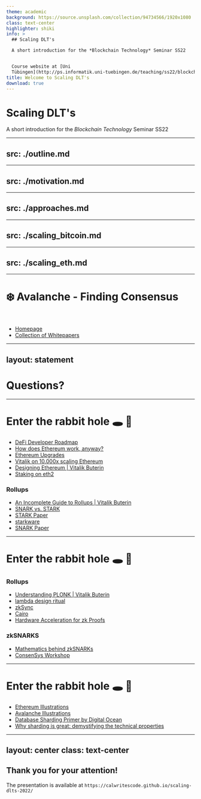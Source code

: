 ```yaml
---
theme: academic
background: https://source.unsplash.com/collection/94734566/1920x1080
class: text-center
highlighter: shiki
info: >
  ## Scaling DLT's

  A short introduction for the *Blockchain Technology* Seminar SS22


  Course website at [Uni
  Tübingen](http://ps.informatik.uni-tuebingen.de/teaching/ss22/blockchain/)
title: Welcome to Scaling DLT's
download: true
---
```


# Scaling DLT's

A short introduction for the *Blockchain Technology* Seminar SS22


---
src: ./outline.md
---

---
src: ./motivation.md
---

---
src: ./approaches.md
---

---
src: ./scaling_bitcoin.md
---

---
src: ./scaling_eth.md
---


---

# ❄️ Avalanche - Finding Consensus

<br/>

- [Homepage](https://www.avax.network/)
- [Collection of Whitepapers](https://www.avalabs.org/whitepapers)

---
layout: statement
---
# Questions?

---

# Enter the rabbit hole 🕳 🐇
- [DeFi Developer Roadmap](https://github.com/OffcierCia/DeFi-Developer-Road-Map)
- [How does Ethereum work, anyway?](https://www.preethikasireddy.com/post/how-does-ethereum-work-anyway)
- [Ethereum Upgrades](https://ethereum.org/en/upgrades/)
- [Vitalik on 10.000x scaling Ethereum](https://www.youtube.com/watch?v=UuMOQAVpI2c)
- [Designing Ethereum | Vitalik Buterin](https://youtu.be/-R0j5AMUSzA)
- [Staking on eth2](https://blog.ethereum.org/2019/11/27/validated-staking-on-eth2-0/)

### Rollups
- [An Incomplete Guide to Rollups | Vitalik Buterin](https://vitalik.ca/general/2021/01/05/rollup.html)
- [SNARK vs. STARK](https://consensys.net/blog/blockchain-explained/zero-knowledge-proofs-starks-vs-snarks/)
- [STARK Paper](https://eprint.iacr.org/2018/046.pdf)
- [starkware](https://starkware.co/)
- [SNARK Paper](https://dl.acm.org/doi/10.1145/2090236.2090263)

---

# Enter the rabbit hole 🕳 🐇

### Rollups
- [Understanding PLONK | Vitalik Buterin](https://vitalik.ca/general/2019/09/22/plonk.html)
- [lambda design ritual](https://electriccoin.co/blog/the-design-of-the-ceremony/)
- [zkSync](https://zksync.io/)
- [Cairo](https://www.cairo-lang.org/docs/)
- [Hardware Acceleration for zk Proofs](https://www.paradigm.xyz/2022/04/zk-hardware#why-do-zero-knowledge-proofs-matter)

### zkSNARKS
- [Mathematics behind zkSNARKs](https://www.youtube.com/watch?v=iRQw2RpQAVc)
- [ConsenSys Workshop](https://www.youtube.com/watch?v=Eva2lHFI_rI)

---

# Enter the rabbit hole 🕳 🐇
- [Ethereum Illustrations](https://ethereum.org/en/assets/#illustrations)
- [Avalanche Illustrations](https://support.avax.network/en/articles/4132288-ava-labs-and-avalanche-press-kit-and-brand-assets)
- [Database Sharding Primer by Digital Ocean](https://www.digitalocean.com/community/tutorials/understanding-database-sharding)
- [Why sharding is great: demystifying the technical properties](https://vitalik.ca/general/2021/04/07/sharding.html)

---
layout: center
class: text-center
---

## Thank you for your attention!

The presentation is available at `https://calwritescode.github.io/scaling-dlts-2022/`